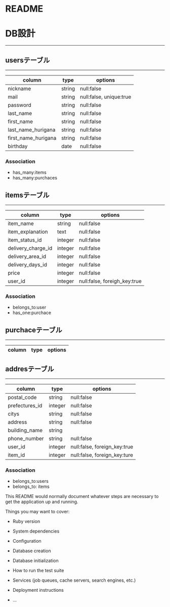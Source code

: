 # README

# DB設計
---

## usersテーブル
---
|column|type|options|
|---|---|---|
|nickname|string|null:false|
|mail|string|null:false, unique:true|
|password|string|null:false|
|last_name|string|null:false|
|first_name|string|null:false|
|last_name_hurigana|string|null:false|
|first_name_hurigana|string|null:false|
|birthday|date|null:false|

### Association
- has_many:items
- has_many:purchaces

## itemsテーブル
---
|column|type|options|
|---|---|---|
|item_name|string|null:false|
|item_explanation|text|null:false|
|item_status_id|integer|null:false|
|delivery_charge_id|integer|null:false|
|delivery_area_id|integer|null:false|
|delivery_days_id|integer|null:false|
|price|integer|null:false|
|user_id|integer|null:false, foreigh_key:true|

### Association
- belongs_to:user
- has_one:purchace

## purchaceテーブル
---
|column|type|options|
|---|---|---|
## addresテーブル
---
|column|type|options|
|---|---|---|
|postal_code|string|null:false|
|prefectures_id|integer|null:false|
|citys|string|null:false|
|address|string|null:false|
|building_name|string||
|phone_number|string|null:false|
|user_id|integer|null:false, foreign_key:true|
|item_id|integer|null:false, foreign_key:ture|

### Association
- belongs_to:users
- belongs_to: items




This README would normally document whatever steps are necessary to get the
application up and running.

Things you may want to cover:

* Ruby version

* System dependencies

* Configuration

* Database creation

* Database initialization

* How to run the test suite

* Services (job queues, cache servers, search engines, etc.)

* Deployment instructions

* ...
